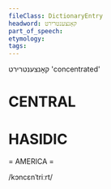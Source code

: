 ```yaml
---
fileClass: DictionaryEntry
headword: קאָנצענטרירט
part_of_speech: 
etymology: 
tags: 
---
```

קאָנצענטרירט
'concentrated'

CENTRAL
========

HASIDIC
=======
= AMERICA = 

/kɔncɛnˈtriːrt/